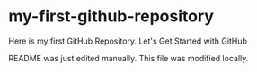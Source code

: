 # my-first-github-repository
Here is my first GitHub Repository. Let's Get Started with GitHub

README was just edited manually. This file was modified locally.
